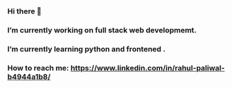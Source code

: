 ### Hi there 👋
### I’m currently working on full stack web developmemt.
### I’m currently learning python and frontened .
### How to reach me: https://www.linkedin.com/in/rahul-paliwal-b4944a1b8/


<!--
**RahulPaliwal-09/RahulPaliwal-09** is a ✨ _special_ ✨ repository because its `README.md` (this file) appears on your GitHub profile.

Here are some ideas to get you started:

- 🔭 I’m currently working on full stack web developmemt.
- 🌱 I’m currently learning python and frontened .
- 👯 I’m looking to collaborate on .
- 🤔 I’m looking for help with dats structures
- 💬 Ask me about ...
- 📫 How to reach me: https://www.linkedin.com/in/rahul-paliwal-b4944a1b8/
- 😄 Pronouns: ...
- ⚡ Fun fact: ...
-->
